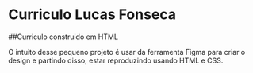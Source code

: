# Curriculo Lucas Fonseca
##Curriculo construido em HTML

O intuito desse pequeno projeto é usar da ferramenta Figma para criar o design e partindo disso, estar reproduzindo usando HTML e CSS.
